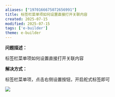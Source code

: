```yaml
---
aliases: ["1970166675072656991"]
title: 标签栏菜单项如何设置直接打开关联内容
created: 2025-07-15
modified: 2025-07-15
tags: ['e-builder']
theme: e-builder
---
```


**问题描述：**

标签栏菜单项如何设置直接打开关联内容

**解决方式：**

标签栏菜单项，点击右侧设置按钮，开启舵式标签即可

![](https://myhelpdoc.oss-cn-heyuan.aliyuncs.com/mdimages/15bdd3fb6b3eb9072a86bb3003c66daf.jpg)

